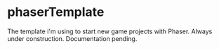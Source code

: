 phaserTemplate
==============


The template i'm using to start new game projects with Phaser.
Always under construction.
Documentation pending.
